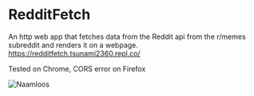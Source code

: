 # RedditFetch
An http web app that fetches data from the Reddit api from the r/memes subreddit and renders it on a webpage.  
  https://redditfetch.tsunami2360.repl.co/
  
  
Tested on Chrome, CORS error on Firefox  
  
![Naamloos](https://user-images.githubusercontent.com/39643347/176652836-0653de6b-ee14-43ae-991c-940985321318.png)
